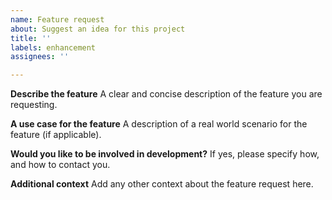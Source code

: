 ```yaml
---
name: Feature request
about: Suggest an idea for this project
title: ''
labels: enhancement
assignees: ''

---
```


**Describe the feature**
A clear and concise description of the feature you are requesting.

**A use case for the feature**
A description of a real world scenario for the feature (if applicable).

**Would you like to be involved in development?**
If yes, please specify how, and how to contact you.

**Additional context**
Add any other context about the feature request here.
